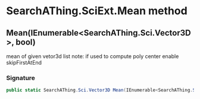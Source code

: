 # SearchAThing.SciExt.Mean method
## Mean(IEnumerable<SearchAThing.Sci.Vector3D>, bool)
mean of given vetor3d list
            note: if used to compute poly center enable skipFirstAtEnd

### Signature
```csharp
public static SearchAThing.Sci.Vector3D Mean(IEnumerable<SearchAThing.Sci.Vector3D> lst, bool skipFirstAtEnd = False)
```
